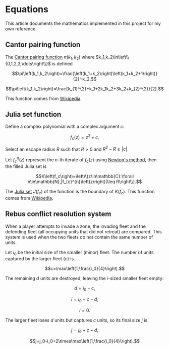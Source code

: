 <!-- Copyright (c) 2021-2022 Ishan Pranav. All rights reserved. -->
<!-- Licensed under the MIT License. -->

# Equations
This article documents the mathematics implemented in this project for my own reference.
## Cantor pairing function
The [Cantor pairing function](https://en.wikipedia.org/wiki/Pairing_function#Cantor_pairing_function) $\pi\left(k_1,k_2\right)$ where $k_1,k_2\in\left\\{0,1,2,3,\dots\right\\}$ is defined

$$\pi\left(k_1,k_2\right)=\frac{\left(k_1+k_2\right)\left(k_1+k_2+1\right)}{2}+k_2,$$

$$\pi\left(k_1,k_2\right)=\frac{k_{1}^{2}+k_1+2k_1k_2+3k_2+k_{2}^{2}}{2}.$$

This function comes from [Wikipedia](https://en.wikipedia.org/wiki/Pairing_function#Cantor_pairing_function).
## Julia set function
Define a complex polynomial with a complex argument $c$:

$$f_c\left(z\right)=z^2+c.$$

Select an escape radius $R$ such that $R>0$ and $R^2-R\geq|c|$.

Let $f_{c}^{n}\left(z\right)$ represent the $n$-th iterate of $f_c\left(z\right)$ using [Newton\'s method](https://en.wikipedia.org/wiki/Newton%27s_method), then the filled Julia set is

$$K\left(f_c\right)=\left\\{z\in\mathbb{C}:\forall n\in\mathbb{N},|f_{c}^{n}\left(z\right)|\leq R\right\\}.$$

The [Julia set](https://en.wikipedia.org/wiki/Julia_set) $J\left(f_c\right)$ of the function is the boundary of $K\left(f_c\right)$. This function comes from [Wikipedia](https://en.wikipedia.org/wiki/Julia_set#Quadratic_polynomials).

## Rebus conflict resolution system
When a player attempts to invade a zone, the invading fleet and the defending fleet (all occupying units that did not retreat) are compared. This system is used when the two fleets do not contain the same number of units.

Let $i_0$ be the initial size of the smaller (minor) fleet. The number of units captured by the larger fleet ($c$) is

$$c=\max\left(1,\frac{i_0}{4}\right).$$

The remaining $d$ units are destroyed, leaving the $i$-sized smaller fleet empty:

$$d=i_0-c,$$

$$i=i_0-c-d,$$

$$i=0.$$

The larger fleet loses $d$ units but captures $c$ units, so its final size $j$ is

$$j=j_0+c-d,$$

$$j=j_0-i_0+2\times\max\left(1,\frac{i_0}{4}\right).$$
